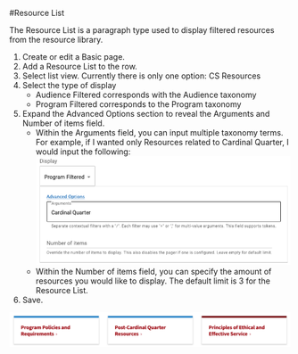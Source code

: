#Resource List

The Resource List is a paragraph type used to display filtered resources from the resource library.
1. Create or edit a Basic page.
2. Add a Resource List to the row.
3. Select list view. Currently there is only one option: CS Resources
4. Select the type of display
    - Audience Filtered corresponds with the Audience taxonomy
    - Program Filtered corresponds to the Program taxonomy
5. Expand the Advanced Options section to reveal the Arguments and Number of items field.
    - Within the Arguments field, you can input multiple taxonomy terms. For example, if I wanted only Resources related to Cardinal Quarter, I would input the following:
    ![Authoring experience for resource list paragraph](./images/resources-list-paragraph.png)
    - Within the Number of items field, you can specify the amount of resources you would like to display. The default limit is 3 for the Resource List.
6. Save.

![Resource list example](./images/resources.png)
